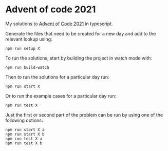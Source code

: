 # Advent of code 2021

My solutions to [Advent of Code 2021](https://adventofcode.com/2021) in typescript.

Generate the files that need to be created for a new day and add to the relevant lookup using:
```
npm run setup X
```

To run the solutions, start by building the project in watch mode with:
```
npm run build-watch
```

Then to run the solutions for a particular day run:
```
npm run start X
```

Or to run the example cases for a particular day run:
```
npm run test X
```

Just the first or second part of the problem can be run by using one of the following options:
```
npm run start X a
npm run start X b
npm run test X a
npm run test X b
```